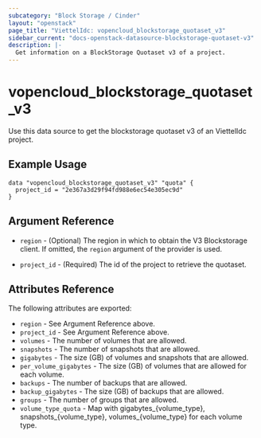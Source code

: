 ```yaml
---
subcategory: "Block Storage / Cinder"
layout: "openstack"
page_title: "ViettelIdc: vopencloud_blockstorage_quotaset_v3"
sidebar_current: "docs-openstack-datasource-blockstorage-quotaset-v3"
description: |-
  Get information on a BlockStorage Quotaset v3 of a project.
---
```


# vopencloud\_blockstorage\_quotaset\_v3

Use this data source to get the blockstorage quotaset v3 of an ViettelIdc project.

## Example Usage

```hcl
data "vopencloud_blockstorage_quotaset_v3" "quota" {
  project_id = "2e367a3d29f94fd988e6ec54e305ec9d"
}
```

## Argument Reference

* `region` - (Optional) The region in which to obtain the V3 Blockstorage client.
    If omitted, the `region` argument of the provider is used.

* `project_id` - (Required) The id of the project to retrieve the quotaset.


## Attributes Reference

The following attributes are exported:

* `region` - See Argument Reference above.
* `project_id` - See Argument Reference above.
* `volumes` -  The number of volumes that are allowed.
* `snapshots` - The number of snapshots that are allowed.
* `gigabytes` - The size (GB) of volumes and snapshots that are allowed.
* `per_volume_gigabytes` - The size (GB) of volumes that are allowed for each volume.
* `backups` - The number of backups that are allowed.
* `backup_gigabytes` - The size (GB) of backups that are allowed.
* `groups` - The number of groups that are allowed.
* `volume_type_quota` - Map with gigabytes_{volume_type}, snapshots_{volume_type}, volumes_{volume_type} for each volume type.